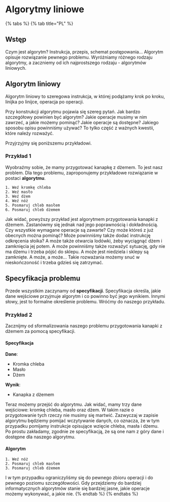 # Algorytmy liniowe

{% tabs %}
{% tab title="PL" %}
## Wstęp

Czym jest algorytm? Instrukcja, przepis, schemat postępowania... Algorytm opisuje rozwiązanie pewnego problemu. Wyróżniamy różnego rodzaju algorytmy, a zaczniemy od ich najprostszego rodzaju - algorytmów liniowych.

## Algorytm liniowy

Algorytm liniowy to szeregowa instrukcja, w której podążamy krok po kroku, linijka po linijce, operacja po operacji.

Przy konstrukcji  algorytmu pojawia się szereg pytań. Jak bardzo szczegółowy powinien być algorytm? Jakie operacje musimy w nim zawrzeć, a jakie możemy pominąć? Jakie operacje są dostępne? Jakiego sposobu opisu powinniśmy używać? To tylko część z ważnych kwestii, które należy rozważyć. 

Przyjrzyjmy się poniższemu przykładowi.

### Przykład 1

Wyobraźmy sobie, że mamy przygotować kanapkę z dżemem. To jest nasz problem. Dla tego problemu, zaproponujemy przykładowe rozwiązanie w postaci **algorytmu**.

```
1. Weź kromkę chleba
2. Weź masło
3. Weź dżem
4. Weź nóż
5. Posmaruj chleb masłem
6. Posmaruj chleb dżemem
```

Jak widać, powyższy przykład jest algorytmem przygotowania kanapki z dżemem. Zastanówmy się jednak nad jego poprawnością i dokładnością. Czy wszystkie wymagane operacje są zawarte? Czy może któreś z już obecnych można pominąć? Może powinniśmy także dodać instrukcję odkręcenia słoika? A może także otwarcia lodówki, żeby wyciągnąć dżem i zamknięcia jej potem. A może powinniśmy także rozważyć sytuację, gdy nie ma dżemu i trzeba pójść do sklepu. A może jest niedziela i sklepy są zamknięte. A może,  a może... Takie rozważania możemy snuć w nieskończoność i trzeba gdzieś się zatrzymać.

## Specyfikacja problemu

Przede wszystkim zaczynamy od **specyfikacji**. Specyfikacja określa, jakie dane wejściowe przyjmuje algorytm i co powinno być jego wynikiem. Innymi słowy, jest to formalne określenie problemu. Wróćmy do naszego przykładu.

### Przykład 2

Zacznijmy od sformalizowania naszego problemu przygotowania kanapki z dżemem za pomocą specyfikacji.

#### Specyfikacja

**Dane**:

* Kromka chleba
* Masło
* Dżem

**Wynik**:

* Kanapka z dżemem

Teraz możemy przejść do algorytmu. Jak widać, mamy trzy dane wejściowe: kromkę chleba, masło oraz dżem. W takim razie o przygotowanie tych rzeczy nie musimy się martwić. Zazwyczaj w zapisie algorytmu będziemy pomijać wczytywanie danych, co oznacza, że w tym przypadku pomijamy instrukcje opisujące wzięcie chleba, masła i dżemu. Po prostu zakładamy, zgodnie ze specyfikacją, że są one nam z góry dane i dostępne dla naszego algorytmu.

#### Algorytm

```
1. Weź nóż
2. Posmaruj chleb masłem
3. Posmaruj chleb dżemem
```

I w tym przypadku ograniczyliśmy się do pewnego zbioru operacji i do pewnego poziomu szczegółowości. Gdy przejdziemy do bardziej informatycznych algorytmów stanie się bardziej jasne, jakie operacje możemy wykonywać, a jakie nie. 
{% endtab %}
{% endtabs %}
